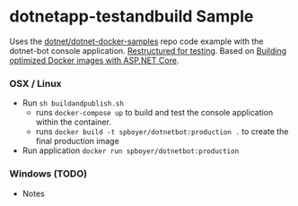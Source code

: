 dotnetapp-testandbuild Sample
=============================
Uses the [dotnet/dotnet-docker-samples](https://github.com/dotnet/dotnet-docker-samples/tree/master/dotnetapp-preview) repo code example with the dotnet-bot console application. [Restructured for testing](https://docs.microsoft.com/en-us/dotnet/articles/core/testing/unit-testing-with-dotnet-test). Based on [Building optimized Docker images with ASP.NET Core](https://blogs.msdn.microsoft.com/stevelasker/2016/09/29/building-optimized-docker-images-with-asp-net-core/).


### OSX / Linux

* Run `sh buildandpublish.sh`
    - runs `docker-compose up` to build and test the console application within the container.
    - runs `docker build -t spboyer/dotnetbot:production .` to create the final production image
* Run application `docker run spboyer/dotnetbot:production`

### Windows (TODO)


* Notes

